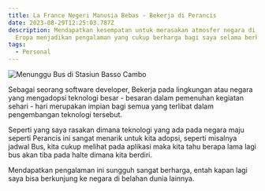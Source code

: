 ```yaml
---
title: La France Negeri Manusia Bebas - Bekerja di Perancis
date: 2023-08-29T12:25:03.787Z
description: Mendapatkan kesempatan untuk merasakan atmosfer negara di benua
  Eropa menjadikan pengalaman yang cukup berharga bagi saya selama berkarir.
tags:
  - Personal
---
```

![Menunggu Bus di Stasiun Basso Cambo](/img/whatsapp-image-2023-08-29-at-18.27.34.jpg "Menunggu Bus di Stasiun Basso Cambo")

S﻿ebagai seorang software developer, Bekerja pada lingkungan atau negara yang mengadopsi teknologi besar - besaran dalam pemenuhan kegiatan sehari - hari merupakan impian bagi semua yang terlibat dalam pengembangan teknologi tersebut.

S﻿eperti yang saya rasakan dimana teknologi yang ada pada negara maju seperti Perancis ini sangat menarik untuk kita adopsi, seperti misalnya jadwal Bus, kita cukup melihat pada aplikasi maka kita tahu berapa lama lagi bus akan tiba pada halte dimana kita berdiri.

M﻿endapatkan pengalaman ini sungguh sangat berharga, entah kapan lagi saya bisa berkunjung ke negara di belahan dunia lainnya.